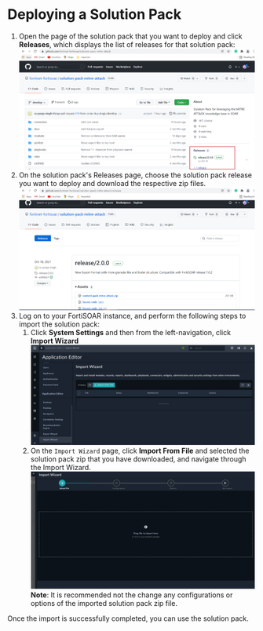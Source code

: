 # Deploying a Solution Pack

1. Open the page of the solution pack that you want to deploy and click **Releases**, which displays the list of releases for that solution pack:  
   ![Solution Pack Page - Releases](media/spPageReleases.png)
2. On the solution pack's Releases page, choose the solution pack release you want to deploy and download the respective zip files.     
   ![Choosing the release of the solution pack you want to deploy](media/spReleasesChooseRelease.png)
3. Log on to your FortiSOAR instance, and perform the following steps to import the solution pack:
    1. Click **System Settings** and then from the left-navigation, click **Import Wizard**  
       ![Import Wizard option in left navigation](media/importWiz.png) 
    2. On the `Import Wizard` page, click **Import From File** and selected the solution pack zip that you have downloaded, and navigate through the Import Wizard.   
       ![Importing a Solution Pack zip file](media/importIRCP.png)  
       **Note**: It is recommended not the change any configurations or options of the imported solution pack zip file.  

Once the import is successfully completed, you can use the solution pack.

